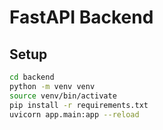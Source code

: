 # FastAPI Backend

## Setup

```bash
cd backend
python -m venv venv
source venv/bin/activate
pip install -r requirements.txt
uvicorn app.main:app --reload
